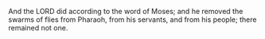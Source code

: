 And the LORD did according to the word of Moses; and he removed the swarms of flies from Pharaoh, from his servants, and from his people; there remained not one.

